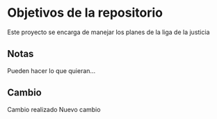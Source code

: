 # Objetivos de la repositorio

Este proyecto se encarga de manejar los planes de la liga de la justicia


## Notas
Pueden hacer lo que quieran...

## Cambio

Cambio realizado
Nuevo cambio
